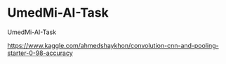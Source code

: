 # UmedMi-AI-Task
UmedMi-AI-Task

https://www.kaggle.com/ahmedshaykhon/convolution-cnn-and-pooling-starter-0-98-accuracy
